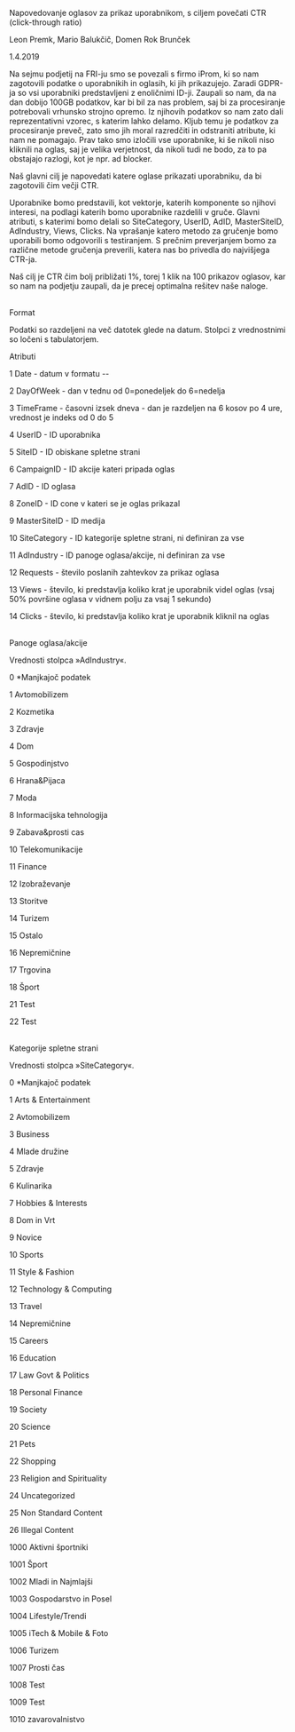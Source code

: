 Napovedovanje oglasov za prikaz uporabnikom, s ciljem povečati CTR (click-through ratio)

Leon Premk, Mario Balukčič, Domen Rok Brunček

1.4.2019

Na sejmu podjetij na FRI-ju smo se povezali s firmo iProm, ki so nam zagotovili podatke o uporabnikih in oglasih,
ki jih prikazujejo. Zaradi GDPR-ja so vsi uporabniki predstavljeni z enoličnimi ID-ji. Zaupali so nam, da na dan
dobijo 100GB podatkov, kar bi bil za nas problem, saj bi za procesiranje potrebovali vrhunsko strojno opremo. Iz
njihovih podatkov so nam zato dali reprezentativni vzorec, s katerim lahko delamo. Kljub temu je podatkov za
procesiranje preveč, zato smo jih moral razredčiti in odstraniti atribute, ki nam ne pomagajo. Prav tako smo izločili
vse uporabnike, ki še nikoli niso kliknili na oglas, saj je velika verjetnost, da nikoli tudi ne bodo, za to pa obstajajo
razlogi, kot je npr. ad blocker.

Naš glavni cilj je napovedati katere oglase prikazati uporabniku, da bi zagotovili čim večji CTR. 

Uporabnike bomo predstavili, kot vektorje, katerih komponente so njihovi interesi, na podlagi katerih bomo uporabnike
razdelili v gruče. Glavni atributi, s katerimi bomo delali so SiteCategory, UserID, AdID, MasterSiteID, AdIndustry, 
Views, Clicks. Na vprašanje katero metodo za gručenje bomo uporabili bomo odgovorili s testiranjem. S prečnim preverjanjem
bomo za različne metode gručenja preverili, katera nas bo privedla do najvišjega CTR-ja. 

Naš cilj je CTR čim bolj približati 1%, torej 1 klik na 100 prikazov oglasov, kar so nam na podjetju zaupali, da je 
precej optimalna rešitev naše naloge. 

</br>Format

Podatki so razdeljeni na več datotek glede na datum. Stolpci z vrednostnimi so ločeni s tabulatorjem.

Atributi

1 Date - datum v formatu <leto>-<mesec>-<dan>
  
2 DayOfWeek - dan v tednu od 0=ponedeljek do 6=nedelja

3 TimeFrame - časovni izsek dneva - dan je razdeljen na 6 kosov po 4 ure, vrednost je indeks od 0 do 5

4 UserID - ID uporabnika

5 SiteID - ID obiskane spletne strani

6 CampaignID - ID akcije kateri pripada oglas

7 AdID - ID oglasa

8 ZoneID - ID cone v kateri se je oglas prikazal

9 MasterSiteID - ID medija

10 SiteCategory - ID kategorije spletne strani, ni definiran za vse

11 AdIndustry - ID panoge oglasa/akcije, ni definiran za vse

12 Requests - število poslanih zahtevkov za prikaz oglasa

13 Views - število, ki predstavlja koliko krat je uporabnik videl oglas (vsaj 50% površine oglasa v vidnem polju za vsaj 1 sekundo)

14 Clicks - število, ki predstavlja koliko krat je uporabnik kliknil na oglas

</br>Panoge oglasa/akcije

Vrednosti stolpca »AdIndustry«.

0 *Manjkajoč podatek

1 Avtomobilizem

2 Kozmetika

3 Zdravje

4 Dom

5 Gospodinjstvo

6 Hrana&Pijaca

7 Moda

8 Informacijska tehnologija

9 Zabava&prosti cas

10 Telekomunikacije

11 Finance

12 Izobraževanje

13 Storitve

14 Turizem

15 Ostalo

16 Nepremičnine

17 Trgovina

18 Šport

21 Test

22 Test

</br>Kategorije spletne strani

Vrednosti stolpca »SiteCategory«.

0 *Manjkajoč podatek

1 Arts & Entertainment

2 Avtomobilizem

3 Business

4 Mlade družine

5 Zdravje

6 Kulinarika

7 Hobbies & Interests

8 Dom in Vrt

9 Novice

10 Sports

11 Style & Fashion

12 Technology & Computing

13 Travel

14 Nepremičnine

15 Careers

16 Education

17 Law Govt & Politics

18 Personal Finance

19 Society

20 Science

21 Pets

22 Shopping

23 Religion and Spirituality

24 Uncategorized

25 Non Standard Content

26 Illegal Content

1000 Aktivni športniki

1001 Šport

1002 Mladi in Najmlajši

1003 Gospodarstvo in Posel

1004 Lifestyle/Trendi

1005 iTech & Mobile & Foto

1006 Turizem

1007 Prosti čas

1008 Test

1009 Test

1010 zavarovalnistvo
